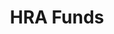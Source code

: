---
featimg: /assets/images/benefits/hra.svg
title: HRA Funds
description: Helping you tackle medical deductibles with ease.
weight: 2
---